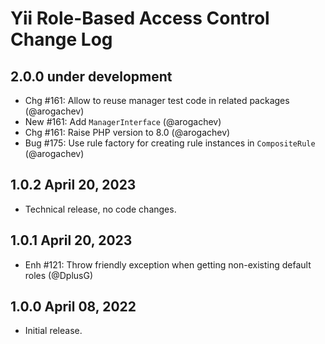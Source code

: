 # Yii Role-Based Access Control Change Log

## 2.0.0 under development

- Chg #161: Allow to reuse manager test code in related packages (@arogachev)
- New #161: Add `ManagerInterface` (@arogachev)
- Chg #161: Raise PHP version to 8.0 (@arogachev)
- Bug #175: Use rule factory for creating rule instances in `CompositeRule` (@arogachev)

## 1.0.2 April 20, 2023

- Technical release, no code changes.

## 1.0.1 April 20, 2023

- Enh #121: Throw friendly exception when getting non-existing default roles (@DplusG)

## 1.0.0 April 08, 2022

- Initial release.
